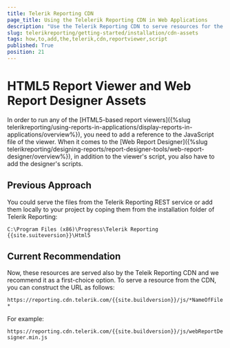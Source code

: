 ```yaml
---
title: Telerik Reporting CDN
page_title: Using the Telelerik Reporting CDN in Web Applications
description: "Use the Telerik Reporting CDN to serve resources for the html5-based report viewers and the web report designer. Includes the minimal required kendo subsets."
slug: telerikreporting/getting-started/installation/cdn-assets
tags: how,to,add,the,telerik,cdn,reportviewer,script
published: True
position: 21
---
```


# HTML5 Report Viewer and Web Report Designer Assets

In order to run any of the [HTML5-based report viewers]({%slug telerikreporting/using-reports-in-applications/display-reports-in-applications/overview%}), you need to add a reference to the JavaScript file of the viewer.
When it comes to the [Web Report Designer]({%slug telerikreporting/designing-reports/report-designer-tools/web-report-designer/overview%}), in addition to the viewer's script,
you also have to add the designer's scripts.

## Previous Approach

You could serve the files from the Telerik Reporting REST service or add them locally to your project by coping them from the installation folder
of Telerik Reporting: 

`C:\Program Files (x86)\Progress\Telerik Reporting {{site.suiteversion}}\Html5`

## Current Recommendation

Now, these resources are served also by the Teleik Reporting CDN and we recommend it as a first-choice option.
To serve a resource from the CDN, you can construct the URL as follows: 

`https://reporting.cdn.telerik.com/{{site.buildversion}}/js/*NameOfFile*`

For example: 

`https://reporting.cdn.telerik.com/{{site.buildversion}}/js/webReportDesigner.min.js`

